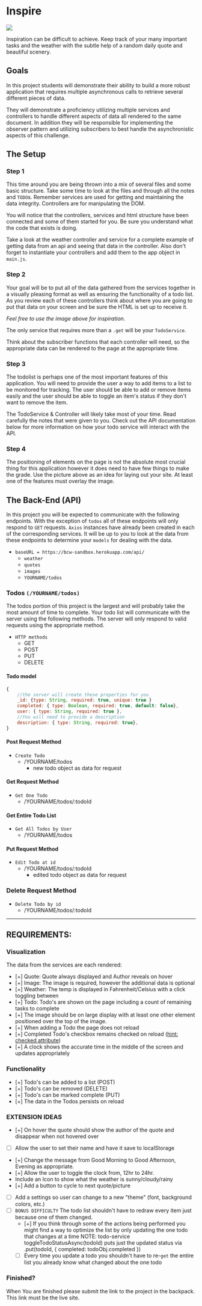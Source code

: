 # Inspire

<div class="text-center">
    <img class="img-responsive" src="/inspire.png"/>
</div>

Inspiration can be difficult to achieve. Keep track of your many important tasks and the weather with the subtle help of a random daily quote and beautiful scenery.

## Goals

In this project students will demonstrate their ability to build a more robust application that requires multiple asynchronous calls to retrieve several different pieces of data.

They will demonstrate a proficiency utilizing multiple services and controllers to handle different aspects of data all rendered to the same document. In addition they will be responsible for implementing the observer pattern and utilizing subscribers to best handle the asynchronistic aspects of this challenge.

## The Setup

### Step 1

This time around you are being thrown into a mix of several files and some basic structure. Take some time to look at the files and through all the notes and `TODO`s. Remember services are used for getting and maintaining the data integrity. Controllers are for manipulating the DOM.

You will notice that the controllers, services and html structure have been connected and some of them started for you. Be sure you understand what the code that exists is doing.

Take a look at the weather controller and service for a complete example of getting data from an api and seeing that data in the controller. Also don't forget to instantiate your controllers and add them to the app object in `main.js`.

### Step 2

Your goal will be to put all of the data gathered from the services together in a visually pleasing format as well as ensuring the functionality of a todo list. As you review each of these controllers think about where you are going to put that data on your screen and be sure the HTML is set up to receive it.

_Feel free to use the image above for inspiration._

The only service that requires more than a `.get` will be your `TodoService`.

Think about the subscriber functions that each controller will need, so the appropriate data can be rendered to the page at the appropriate time.

### Step 3

The todolist is perhaps one of the most important features of this application. You will need to provide the user a way to add items to a list to be monitored for tracking. The user should be able to add or remove items easily and the user should be able to toggle an item's status if they don't want to remove the item.

The TodoService & Controller will likely take most of your time. Read carefully the notes that were given to you. Check out the API documentation below for more information on how your todo service will interact with the API.

### Step 4

The positioning of elements on the page is not the absolute most crucial thing for this application however it does need to have few things to make the grade. Use the picture above as an idea for laying out your site. At least one of the features must overlay the image.

## The Back-End (API)

In this project you will be expected to communicate with the following endpoints. With the exception of `todos` all of these endpoints will only respond to `GET` requests. `Axios` instances have already been created in each of the corresponding services. It will be up to you to look at the data from these endpoints to determine your `models` for dealing with the data.

- `baseURL = https://bcw-sandbox.herokuapp.com/api/`
  - `weather`
  - `quotes`
  - `images`
  - `YOURNAME/todos`

### Todos `(/YOURNAME/todos)`

The todos portion of this project is the largest and will probably take the most amount of time to complete. Your todo list will communicate with the server using the following methods. The server will only respond to valid requests using the appropriate method.

- `HTTP methods`
  - GET
  - POST
  - PUT
  - DELETE

#### Todo model

```javascript
{
    //the server will create these properties for you
    _id: {type: String, required: true, unique: true }
    completed: { type: Boolean, required: true, default: false},
    user: { type: String, required: true },
    //You will need to provide a description
    description: { type: String, required: true},
}
```

#### Post Request Method

- `Create Todo`
  - /YOURNAME/todos
    - new todo object as data for request

#### Get Request Method

- `Get One Todo`
  - /YOURNAME/todos/:todoId

#### Get Entire Todo List

- `Get All Todos by User`
  - /YOURNAME/todos

#### Put Request Method

- `Edit Todo at id`
  - /YOURNAME/todos/:todoId
    - edited todo object as data for request

### Delete Request Method

- `Delete Todo by id`
  - /YOURNAME/todos/:todoId

---

## REQUIREMENTS:

### Visualization

The data from the services are each rendered:

- [+] Quote: Quote always displayed and Author reveals on hover
- [+] Image: The image is required, however the additional data is optional
- [+] Weather: The temp is displayed in Fahrenheit/Celsius with a click toggling between
- [+] Todo: Todo's are shown on the page including a count of remaining tasks to complete
- [+] The image should be on large display with at least one other element positioned over the top of the image.
- [+] When adding a Todo the page does not reload
- [+] Completed Todo's checkbox remains checked on reload ([hint: checked attribute](https://www.w3schools.com/tags/att_input_checked.asp))
  <!-- NOTE I did not use checkboxes, but they remain on reload -->
- [+] A clock shows the accurate time in the middle of the screen and updates appropriately

### Functionality

- [+] Todo's can be added to a list (POST)
- [+] Todo's can be removed (DELETE)
- [+] Todo's can be marked complete (PUT)
- [+] The data in the Todos persists on reload

### EXTENSION IDEAS

- [+] On hover the quote should show the author of the quote and disappear when not hovered over
- [ ] Allow the user to set their name and have it save to localStorage
- [+] Change the message from Good Morning to Good Afternoon, Evening as appropriate.
- [+] Allow the user to toggle the clock from, 12hr to 24hr.
- Include an Icon to show what the weather is sunny/cloudy/rainy
- [+] Add a button to cycle to next quote/picture
- [ ] Add a settings so user can change to a new "theme" (font, background colors, etc.)
- [ ] `BONUS DIFFICULTY` The todo list shouldn't have to redraw every item just because one of them changed.
  - [+] If you think through some of the actions being performed you might find a way to optimize the list by only updating the one todo that changes at a time
    NOTE: todo-service toggleTodoStatusAsync(todoId) puts just the updated status via .put(todoId, { completed: todoObj.completed })
  - [ ] Every time you update a todo you shouldn't have to re-`get` the entire list you already know what changed about the one todo

### Finished?

When You are finished please submit the link to the project in the backpack. This link must be the live site.
